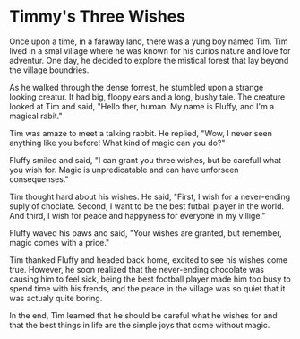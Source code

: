 # Timmy's Three Wishes


Once upon a time, in a faraway land, there was a yung boy named Tim. Tim lived in a smal village where he was known for his curios nature and love for adventur. One day, he decided to explore the mistical forest that lay beyond the village boundries.

As he walked through the dense forrest, he stumbled upon a strange looking creatur. It had big, floopy ears and a long, bushy tale. The creature looked at Tim and said, "Hello ther, human. My name is Fluffy, and I'm a magical rabit."

Tim was amaze to meet a talking rabbit. He replied, "Wow, I never seen anything like you before! What kind of magic can you do?"

Fluffy smiled and said, "I can grant you three wishes, but be carefull what you wish for. Magic is unpredicatable and can have unforseen consequenses."

Tim thought hard about his wishes. He said, "First, I wish for a never-ending suply of choclate. Second, I want to be the best futball player in the world. And third, I wish for peace and happyness for everyone in my villige."

Fluffy waved his paws and said, "Your wishes are granted, but remember, magic comes with a price."

Tim thanked Fluffy and headed back home, excited to see his wishes come true. However, he soon realized that the never-ending chocolate was causing him to feel sick, being the best football player made him too busy to spend time with his frends, and the peace in the village was so quiet that it was actualy quite boring.

In the end, Tim learned that he should be careful what he wishes for and that the best things in life are the simple joys that come without magic.

